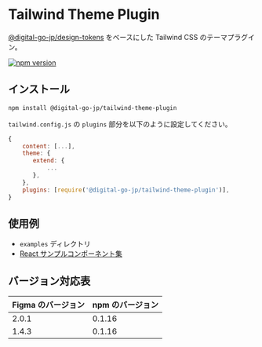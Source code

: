 # Tailwind Theme Plugin

[@digital-go-jp/design-tokens](https://www.npmjs.com/package/@digital-go-jp/design-tokens) をベースにした Tailwind CSS のテーマプラグイン。

[![npm version](https://badge.fury.io/js/@digital-go-jp%2Ftailwind-theme-plugin.svg)](https://badge.fury.io/js/@digital-go-jp%2Ftailwind-theme-plugin)

## インストール

```sh
npm install @digital-go-jp/tailwind-theme-plugin
```

`tailwind.config.js` の `plugins` 部分を以下のように設定してください。

```js
{
    content: [...],
    theme: {
       extend: {
           ...
       },
    },
    plugins: [require('@digital-go-jp/tailwind-theme-plugin')],
}
```

## 使用例

- `examples` ディレクトリ
- [React サンプルコンポーネント集](https://github.com/digital-go-jp/design-system-example-components)

## バージョン対応表

| Figma のバージョン | npm のバージョン |
| ------------------ | ---------------- |
| 2.0.1              | 0.1.16           |
| 1.4.3              | 0.1.16           |

